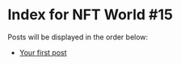 # Index for NFT World #15
Posts will be displayed in the order below:

- [Your first post](./001-first.md)

